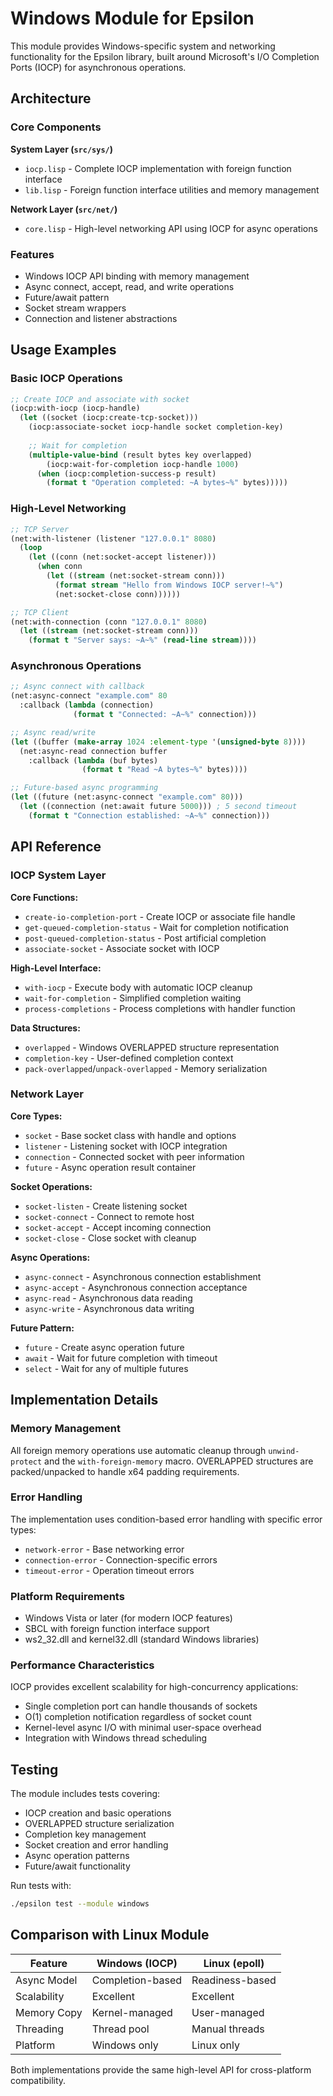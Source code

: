 # Windows Module for Epsilon

This module provides Windows-specific system and networking
functionality for the Epsilon library, built around Microsoft's I/O
Completion Ports (IOCP) for asynchronous operations.

## Architecture

### Core Components

**System Layer (`src/sys/`)**
- `iocp.lisp` - Complete IOCP implementation with foreign function interface
- `lib.lisp` - Foreign function interface utilities and memory management

**Network Layer (`src/net/`)**
- `core.lisp` - High-level networking API using IOCP for async operations

### Features

- Windows IOCP API binding with memory management
- Async connect, accept, read, and write operations
- Future/await pattern
- Socket stream wrappers
- Connection and listener abstractions

## Usage Examples

### Basic IOCP Operations

```lisp
;; Create IOCP and associate with socket
(iocp:with-iocp (iocp-handle)
  (let ((socket (iocp:create-tcp-socket)))
    (iocp:associate-socket iocp-handle socket completion-key)
    
    ;; Wait for completion
    (multiple-value-bind (result bytes key overlapped)
        (iocp:wait-for-completion iocp-handle 1000)
      (when (iocp:completion-success-p result)
        (format t "Operation completed: ~A bytes~%" bytes)))))
```

### High-Level Networking

```lisp
;; TCP Server
(net:with-listener (listener "127.0.0.1" 8080)
  (loop
    (let ((conn (net:socket-accept listener)))
      (when conn
        (let ((stream (net:socket-stream conn)))
          (format stream "Hello from Windows IOCP server!~%")
          (net:socket-close conn))))))

;; TCP Client  
(net:with-connection (conn "127.0.0.1" 8080)
  (let ((stream (net:socket-stream conn)))
    (format t "Server says: ~A~%" (read-line stream))))
```

### Asynchronous Operations

```lisp
;; Async connect with callback
(net:async-connect "example.com" 80 
  :callback (lambda (connection)
              (format t "Connected: ~A~%" connection)))

;; Async read/write
(let ((buffer (make-array 1024 :element-type '(unsigned-byte 8))))
  (net:async-read connection buffer
    :callback (lambda (buf bytes)
                (format t "Read ~A bytes~%" bytes))))

;; Future-based async programming
(let ((future (net:async-connect "example.com" 80)))
  (let ((connection (net:await future 5000))) ; 5 second timeout
    (format t "Connection established: ~A~%" connection)))
```

## API Reference

### IOCP System Layer

**Core Functions:**
- `create-io-completion-port` - Create IOCP or associate file handle
- `get-queued-completion-status` - Wait for completion notification
- `post-queued-completion-status` - Post artificial completion
- `associate-socket` - Associate socket with IOCP

**High-Level Interface:**
- `with-iocp` - Execute body with automatic IOCP cleanup
- `wait-for-completion` - Simplified completion waiting
- `process-completions` - Process completions with handler function

**Data Structures:**
- `overlapped` - Windows OVERLAPPED structure representation
- `completion-key` - User-defined completion context
- `pack-overlapped`/`unpack-overlapped` - Memory serialization

### Network Layer

**Core Types:**
- `socket` - Base socket class with handle and options
- `listener` - Listening socket with IOCP integration
- `connection` - Connected socket with peer information
- `future` - Async operation result container

**Socket Operations:**
- `socket-listen` - Create listening socket
- `socket-connect` - Connect to remote host
- `socket-accept` - Accept incoming connection
- `socket-close` - Close socket with cleanup

**Async Operations:**
- `async-connect` - Asynchronous connection establishment
- `async-accept` - Asynchronous connection acceptance
- `async-read` - Asynchronous data reading
- `async-write` - Asynchronous data writing

**Future Pattern:**
- `future` - Create async operation future
- `await` - Wait for future completion with timeout
- `select` - Wait for any of multiple futures

## Implementation Details

### Memory Management

All foreign memory operations use automatic cleanup through `unwind-protect` and the `with-foreign-memory` macro. OVERLAPPED structures are packed/unpacked to handle x64 padding requirements.

### Error Handling

The implementation uses condition-based error handling with specific error types:
- `network-error` - Base networking error
- `connection-error` - Connection-specific errors  
- `timeout-error` - Operation timeout errors

### Platform Requirements

- Windows Vista or later (for modern IOCP features)
- SBCL with foreign function interface support
- ws2_32.dll and kernel32.dll (standard Windows libraries)

### Performance Characteristics

IOCP provides excellent scalability for high-concurrency applications:
- Single completion port can handle thousands of sockets
- O(1) completion notification regardless of socket count
- Kernel-level async I/O with minimal user-space overhead
- Integration with Windows thread scheduling

## Testing

The module includes tests covering:
- IOCP creation and basic operations
- OVERLAPPED structure serialization
- Completion key management
- Socket creation and error handling
- Async operation patterns
- Future/await functionality

Run tests with:
```bash
./epsilon test --module windows
```

## Comparison with Linux Module

| Feature     | Windows (IOCP)   | Linux (epoll)   |
|-------------|------------------|-----------------|
| Async Model | Completion-based | Readiness-based |
| Scalability | Excellent        | Excellent       |
| Memory Copy | Kernel-managed   | User-managed    |
| Threading   | Thread pool      | Manual threads  |
| Platform    | Windows only     | Linux only      |

Both implementations provide the same high-level API for cross-platform compatibility.
